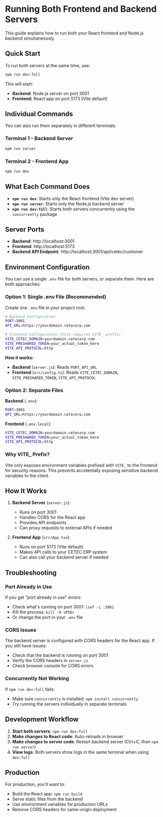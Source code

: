 # Running Both Frontend and Backend Servers

This guide explains how to run both your React frontend and Node.js backend simultaneously.

## Quick Start

To run both servers at the same time, use:

```bash
npm run dev:full
```

This will start:
- **Backend**: Node.js server on port 3001
- **Frontend**: React app on port 5173 (Vite default)

## Individual Commands

You can also run them separately in different terminals:

### Terminal 1 - Backend Server
```bash
npm run server
```

### Terminal 2 - Frontend App
```bash
npm run dev
```

## What Each Command Does

- **`npm run dev`**: Starts only the React frontend (Vite dev server)
- **`npm run server`**: Starts only the Node.js backend server
- **`npm run dev:full`**: Starts both servers concurrently using the `concurrently` package

## Server Ports

- **Backend**: http://localhost:3001
- **Frontend**: http://localhost:5173
- **Backend API Endpoint**: http://localhost:3001/api/cetec/customer

## Environment Configuration

You can use a single `.env` file for both servers, or separate them. Here are both approaches:

### Option 1: Single .env File (Recommended)

Create one `.env` file in your project root:

```bash
# Backend Configuration
PORT=3001
API_URL=https://yourdomain.cetecerp.com

# Frontend Configuration (Vite requires VITE_ prefix)
VITE_CETEC_DOMAIN=yourdomain.cetecerp.com
VITE_PRESHARED_TOKEN=your_actual_token_here
VITE_API_PROTOCOL=http
```

**How it works:**
- **Backend** (`server.js`): Reads `PORT`, `API_URL`
- **Frontend** (`src/config.ts`): Reads `VITE_CETEC_DOMAIN`, `VITE_PRESHARED_TOKEN`, `VITE_API_PROTOCOL`

### Option 2: Separate Files

**Backend** (`.env`):
```bash
PORT=3001
API_URL=https://yourdomain.cetecerp.com
```

**Frontend** (`.env.local`):
```bash
VITE_CETEC_DOMAIN=yourdomain.cetecerp.com
VITE_PRESHARED_TOKEN=your_actual_token_here
VITE_API_PROTOCOL=http
```

### Why VITE_ Prefix?

Vite only exposes environment variables prefixed with `VITE_` to the frontend for security reasons. This prevents accidentally exposing sensitive backend variables to the client.

## How It Works

1. **Backend Server** (`server.js`):
   - Runs on port 3001
   - Handles CORS for the React app
   - Provides API endpoints
   - Can proxy requests to external APIs if needed

2. **Frontend App** (`src/App.tsx`):
   - Runs on port 5173 (Vite default)
   - Makes API calls to your CETEC ERP system
   - Can also call your backend server if needed

## Troubleshooting

### Port Already in Use
If you get "port already in use" errors:
- Check what's running on port 3001: `lsof -i :3001`
- Kill the process: `kill -9 <PID>`
- Or change the port in your `.env` file

### CORS Issues
The backend server is configured with CORS headers for the React app. If you still have issues:
- Check that the backend is running on port 3001
- Verify the CORS headers in `server.js`
- Check browser console for CORS errors

### Concurrently Not Working
If `npm run dev:full` fails:
- Make sure `concurrently` is installed: `npm install concurrently`
- Try running the servers individually in separate terminals

## Development Workflow

1. **Start both servers**: `npm run dev:full`
2. **Make changes to React code**: Auto-reloads in browser
3. **Make changes to server code**: Restart backend server (Ctrl+C, then `npm run server`)
4. **View logs**: Both servers show logs in the same terminal when using `dev:full`

## Production

For production, you'll want to:
- Build the React app: `npm run build`
- Serve static files from the backend
- Use environment variables for production URLs
- Remove CORS headers for same-origin deployment